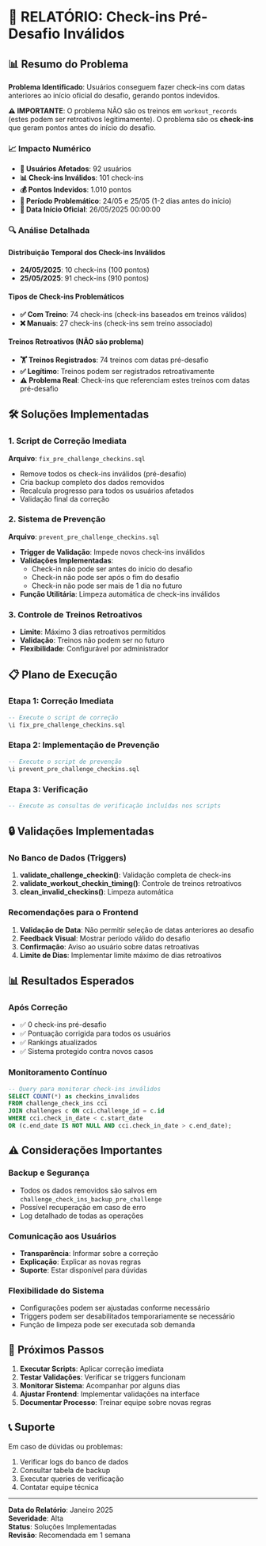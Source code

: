 # 🚨 RELATÓRIO: Check-ins Pré-Desafio Inválidos

## 📊 Resumo do Problema

**Problema Identificado**: Usuários conseguem fazer check-ins com datas anteriores ao início oficial do desafio, gerando pontos indevidos.

**⚠️ IMPORTANTE**: O problema NÃO são os treinos em `workout_records` (estes podem ser retroativos legitimamente). O problema são os **check-ins** que geram pontos antes do início do desafio.

### 📈 Impacto Numérico
- **👥 Usuários Afetados**: 92 usuários
- **📊 Check-ins Inválidos**: 101 check-ins
- **💰 Pontos Indevidos**: 1.010 pontos
- **📅 Período Problemático**: 24/05 e 25/05 (1-2 dias antes do início)
- **📅 Data Início Oficial**: 26/05/2025 00:00:00

### 🔍 Análise Detalhada

#### Distribuição Temporal dos Check-ins Inválidos
- **24/05/2025**: 10 check-ins (100 pontos)
- **25/05/2025**: 91 check-ins (910 pontos)

#### Tipos de Check-ins Problemáticos
- **✅ Com Treino**: 74 check-ins (check-ins baseados em treinos válidos)
- **❌ Manuais**: 27 check-ins (check-ins sem treino associado)

#### Treinos Retroativos (NÃO são problema)
- **🏋️ Treinos Registrados**: 74 treinos com datas pré-desafio
- **✅ Legítimo**: Treinos podem ser registrados retroativamente
- **⚠️ Problema Real**: Check-ins que referenciam estes treinos com datas pré-desafio

## 🛠️ Soluções Implementadas

### 1. Script de Correção Imediata
**Arquivo**: `fix_pre_challenge_checkins.sql`
- Remove todos os check-ins inválidos (pré-desafio)
- Cria backup completo dos dados removidos
- Recalcula progresso para todos os usuários afetados
- Validação final da correção

### 2. Sistema de Prevenção
**Arquivo**: `prevent_pre_challenge_checkins.sql`
- **Trigger de Validação**: Impede novos check-ins inválidos
- **Validações Implementadas**:
  - Check-in não pode ser antes do início do desafio
  - Check-in não pode ser após o fim do desafio
  - Check-in não pode ser mais de 1 dia no futuro
- **Função Utilitária**: Limpeza automática de check-ins inválidos

### 3. Controle de Treinos Retroativos
- **Limite**: Máximo 3 dias retroativos permitidos
- **Validação**: Treinos não podem ser no futuro
- **Flexibilidade**: Configurável por administrador

## 📋 Plano de Execução

### Etapa 1: Correção Imediata
```sql
-- Execute o script de correção
\i fix_pre_challenge_checkins.sql
```

### Etapa 2: Implementação de Prevenção
```sql
-- Execute o script de prevenção
\i prevent_pre_challenge_checkins.sql
```

### Etapa 3: Verificação
```sql
-- Execute as consultas de verificação incluídas nos scripts
```

## 🔒 Validações Implementadas

### No Banco de Dados (Triggers)
1. **validate_challenge_checkin()**: Validação completa de check-ins
2. **validate_workout_checkin_timing()**: Controle de treinos retroativos
3. **clean_invalid_checkins()**: Limpeza automática

### Recomendações para o Frontend
1. **Validação de Data**: Não permitir seleção de datas anteriores ao desafio
2. **Feedback Visual**: Mostrar período válido do desafio
3. **Confirmação**: Aviso ao usuário sobre datas retroativas
4. **Limite de Dias**: Implementar limite máximo de dias retroativos

## 📊 Resultados Esperados

### Após Correção
- ✅ 0 check-ins pré-desafio
- ✅ Pontuação corrigida para todos os usuários
- ✅ Rankings atualizados
- ✅ Sistema protegido contra novos casos

### Monitoramento Contínuo
```sql
-- Query para monitorar check-ins inválidos
SELECT COUNT(*) as checkins_invalidos 
FROM challenge_check_ins cci
JOIN challenges c ON cci.challenge_id = c.id
WHERE cci.check_in_date < c.start_date
OR (c.end_date IS NOT NULL AND cci.check_in_date > c.end_date);
```

## ⚠️ Considerações Importantes

### Backup e Segurança
- Todos os dados removidos são salvos em `challenge_check_ins_backup_pre_challenge`
- Possível recuperação em caso de erro
- Log detalhado de todas as operações

### Comunicação aos Usuários
- **Transparência**: Informar sobre a correção
- **Explicação**: Explicar as novas regras
- **Suporte**: Estar disponível para dúvidas

### Flexibilidade do Sistema
- Configurações podem ser ajustadas conforme necessário
- Triggers podem ser desabilitados temporariamente se necessário
- Função de limpeza pode ser executada sob demanda

## 🎯 Próximos Passos

1. **Executar Scripts**: Aplicar correção imediata
2. **Testar Validações**: Verificar se triggers funcionam
3. **Monitorar Sistema**: Acompanhar por alguns dias
4. **Ajustar Frontend**: Implementar validações na interface
5. **Documentar Processo**: Treinar equipe sobre novas regras

## 📞 Suporte

Em caso de dúvidas ou problemas:
1. Verificar logs do banco de dados
2. Consultar tabela de backup
3. Executar queries de verificação
4. Contatar equipe técnica

---

**Data do Relatório**: Janeiro 2025  
**Severidade**: Alta  
**Status**: Soluções Implementadas  
**Revisão**: Recomendada em 1 semana 